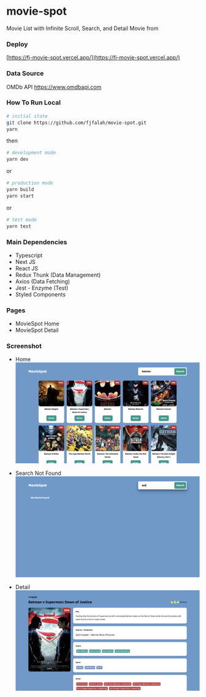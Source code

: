 # movie-spot
Movie List with Infinite Scroll, Search, and Detail Movie from 

### Deploy
[https://fj-movie-spot.vercel.app/](https://fj-movie-spot.vercel.app/)

### Data Source
OMDb API [https://www.omdbapi.com ](https://www.omdbapi.com )


### How To Run Local
```bash
# initial state
git clone https://github.com/fjfalah/movie-spot.git
yarn
```
then
```bash
# development mode
yarn dev
```
or
```bash
# production mode
yarn build
yarn start
```
or
```bash
# test mode
yarn test
```

### Main Dependencies
- Typescript
- Next JS
- React JS
- Redux Thunk (Data Management)
- Axios (Data Fetching)
- Jest - Enzyme (Test)
- Styled Components

### Pages
- MovieSpot Home
- MovieSpot Detail

### Screenshot
- Home
![Screenshot Home](https://raw.githubusercontent.com/fjfalah/movie-spot/master/screenshot/MovieSpot%20-%20Home.png)

- Search Not Found
![Screenshot Search Not Found](https://raw.githubusercontent.com/fjfalah/movie-spot/master/screenshot/MovieSpot%20-%20Home%20-%20Not%20Found.png)

- Detail
![Screenshot Detail](https://raw.githubusercontent.com/fjfalah/movie-spot/master/screenshot/MovieSpot%20-%20Detail.png)
